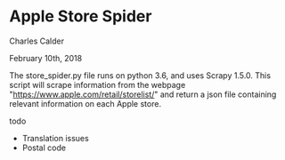 # Apple Store Spider

Charles Calder

February 10th, 2018

The store_spider.py file runs on python 3.6, and uses Scrapy 1.5.0. This script will scrape information from the webpage "https://www.apple.com/retail/storelist/" and return a json file containing relevant information on each Apple store.

todo 

* Translation issues
* Postal code